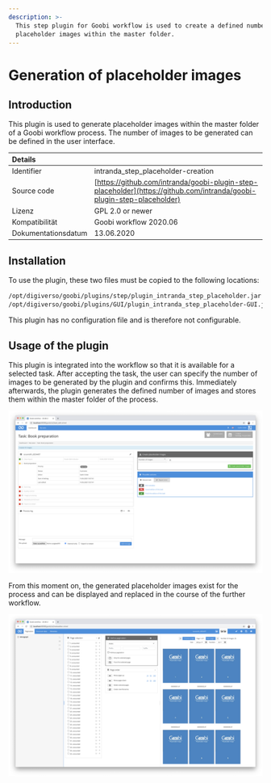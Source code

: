 ```yaml
---
description: >-
  This step plugin for Goobi workflow is used to create a defined number of
  placeholder images within the master folder.
---
```


# Generation of placeholder images

## Introduction

This plugin is used to generate placeholder images within the master folder of a Goobi workflow process. The number of images to be generated can be defined in the user interface.

| Details |  |
| :--- | :--- |
| Identifier | intranda\_step\_placeholder-creation |
| Source code | [https://github.com/intranda/goobi-plugin-step-placeholder](https://github.com/intranda/goobi-plugin-step-placeholder) |
| Lizenz | GPL 2.0 or newer |
| Kompatibilität | Goobi workflow 2020.06 |
| Dokumentationsdatum | 13.06.2020 |

## Installation

To use the plugin, these two files must be copied to the following locations:

```bash
/opt/digiverso/goobi/plugins/step/plugin_intranda_step_placeholder.jar
/opt/digiverso/goobi/plugins/GUI/plugin_intranda_step_placeholder-GUI.jar
```

This plugin has no configuration file and is therefore not configurable.

## Usage of the plugin

This plugin is integrated into the workflow so that it is available for a selected task. After accepting the task, the user can specify the number of images to be generated by the plugin and confirms this. Immediately afterwards, the plugin generates the defined number of images and stores them within the master folder of the process.

![Integration of the plugin into a task](../.gitbook/assets/intranda_step_placeholder-creation-1_en.png)

From this moment on, the generated placeholder images exist for the process and can be displayed and replaced in the course of the further workflow.

![Display of the placeholder images e.g. within the METS editor](../.gitbook/assets/intranda_step_placeholder-creation-2_en.png)
